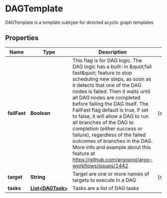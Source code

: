 

# DAGTemplate

DAGTemplate is a template subtype for directed acyclic graph templates
## Properties

Name | Type | Description | Notes
------------ | ------------- | ------------- | -------------
**failFast** | **Boolean** | This flag is for DAG logic. The DAG logic has a built-in \&quot;fail fast\&quot; feature to stop scheduling new steps, as soon as it detects that one of the DAG nodes is failed. Then it waits until all DAG nodes are completed before failing the DAG itself. The FailFast flag default is true,  if set to false, it will allow a DAG to run all branches of the DAG to completion (either success or failure), regardless of the failed outcomes of branches in the DAG. More info and example about this feature at https://github.com/argoproj/argo-workflows/issues/1442 |  [optional]
**target** | **String** | Target are one or more names of targets to execute in a DAG |  [optional]
**tasks** | [**List&lt;DAGTask&gt;**](DAGTask.md) | Tasks are a list of DAG tasks | 



